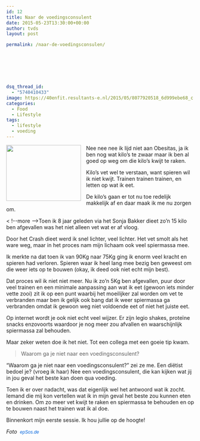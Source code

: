 ```yaml
---
id: 12
title: Naar de voedingsconsulent
date: 2015-05-23T13:30:00+00:00
author: tvds
layout: post

permalink: /naar-de-voedingsconsulen/







dsq_thread_id:
  - "5740410433"
image: https://40enfit.resultants-e.nl/2015/05/8077920518_6d999ebe68_c.jpg
categories:
  - Food
  - Lifestyle
tags:
  - lifestyle
  - voeding
---
```

<div class="separator" style="clear: both; text-align: center;">
  <a href="https://farm9.staticflickr.com/8052/8077920518_6d999ebe68_c.jpg" imageanchor="1" style="clear: left; float: left; margin-bottom: 1em; margin-right: 1em;"><img border="0" height="150" src="https://farm9.staticflickr.com/8052/8077920518_6d999ebe68_c.jpg" width="200" /></a>
</div>

Nee nee nee ik lijd niet aan Obesitas, ja ik ben nog wat kilo&#8217;s te zwaar maar ik ben al goed op weg om die kilo&#8217;s kwijt te raken.

Kilo&#8217;s vet wel te verstaan, want spieren wil ik niet kwijt. Trainen trainen trainen, en letten op wat ik eet.

De kilo&#8217;s gaan er tot nu toe redelijk makkelijk af en daar maak ik me nu zorgen om.

< !--more -->Toen ik 8 jaar geleden via het Sonja Bakker dieet zo&#8217;n 15 kilo ben afgevallen was het niet alleen vet wat er af vloog.

Door het Crash dieet werd ik snel lichter, veel lichter. Het vet smolt als het ware weg, maar in het proces nam mijn lichaam ook veel spiermassa mee.

Ik merkte na dat toen ik van 90Kg naar 75Kg ging ik enorm veel kracht en spieren had verloren. Spieren waar ik heel lang mee bezig ben geweest om die weer iets op te bouwen (okay, ik deed ook niet echt mijn best).

Dat proces wil ik niet niet meer. Nu ik zo&#8217;n 5Kg ben afgevallen, puur door veel trainen en een minimale aanpassing aan wat ik eet (gewoon iets minder vette zooi) zit ik op een punt waarbij het moeilijker zal worden om vet te verbranden maar ben ik gelijk ook bang dat ik weer spiermassa ga verbranden omdat ik gewoon weg niet voldoende eet of niet het juiste eet.

Op internet wordt je ook niet echt veel wijzer. Er zijn legio shakes, proteïne snacks enzovoorts waardoor je nog meer zou afvallen en waarschijnlijk spiermassa zal behouden.

Maar zeker weten doe ik het niet. Tot een collega met een goeie tip kwam.

<blockquote class="tr_bq">
  <p>
    Waarom ga je niet naar een voedingsconsulent?
  </p>
</blockquote>

&#8220;Waarom ga je niet naar een voedingsconsulent?&#8221; zei ze me. Een diëtist bedoel je? (vroeg ik haar) Nee een voedingsconsulent, die kan kijken wat jij in jou geval het beste kan doen qua voeding.

Toen ik er over nadacht, was dat eigenlijk wel het antwoord wat ik zocht. Iemand die mij kon vertellen wat ik in mijn geval het beste zou kunnen eten en drinken. Om zo meer vet kwijt te raken en spiermassa te behouden en op te bouwen naast het trainen wat ik al doe.

Binnenkort mijn eerste sessie. Ik hou jullie op de hoogte!

_Foto&nbsp;&nbsp;<a href="https://www.flickr.com/photos/epsos/" style="background-color: #fefefe; color: #0063dc; font-family: Arial, Helvetica, sans-serif; font-size: 12px; line-height: 18px; text-decoration: none;">epSos.de</a>_